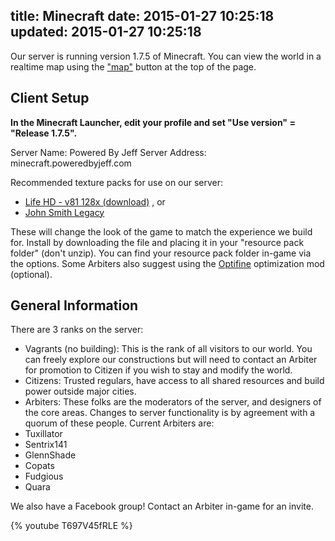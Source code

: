 title: Minecraft
date: 2015-01-27 10:25:18
updated: 2015-01-27 10:25:18
---
Our server is running version 1.7.5 of Minecraft. You can view the world in a realtime map using the ["map"](http://minecraft.poweredbyjeff.com) button at the top of the page.

## Client Setup

**In the Minecraft Launcher, edit your profile and set "Use version" = "Release 1.7.5".**

Server Name: Powered By Jeff
Server Address: minecraft.poweredbyjeff.com

Recommended texture packs for use on our server:
- [Life HD - v81 128x (download)](LIFE128x-V81.zip) , or
- [John Smith Legacy](https://www.johnsmithlegacy.co.uk)

These will change the look of the game to match the experience we build for. Install by downloading the file and placing it in your "resource pack folder" (don't unzip). You can find your resource pack folder in-game via the options. Some Arbiters also suggest using the [Optifine](https://optifine.net/downloads) optimization mod (optional).

## General Information
There are 3 ranks on the server:
- Vagrants (no building): This is the rank of all visitors to our world. You can freely explore our constructions but will need to contact an Arbiter for promotion to Citizen if you wish to stay and modify the world.
- Citizens: Trusted regulars, have access to all shared resources and build power outside major cities.
- Arbiters: These folks are the moderators of the server, and designers of the core areas. Changes to server functionality is by agreement with a quorum of these people. Current Arbiters are:
 - Tuxillator
 - Sentrix141
 - GlennShade
 - Copats
 - Fudgious
 - Quara


We also have a Facebook group! Contact an Arbiter in-game for an invite.

{% youtube T697V45fRLE %}